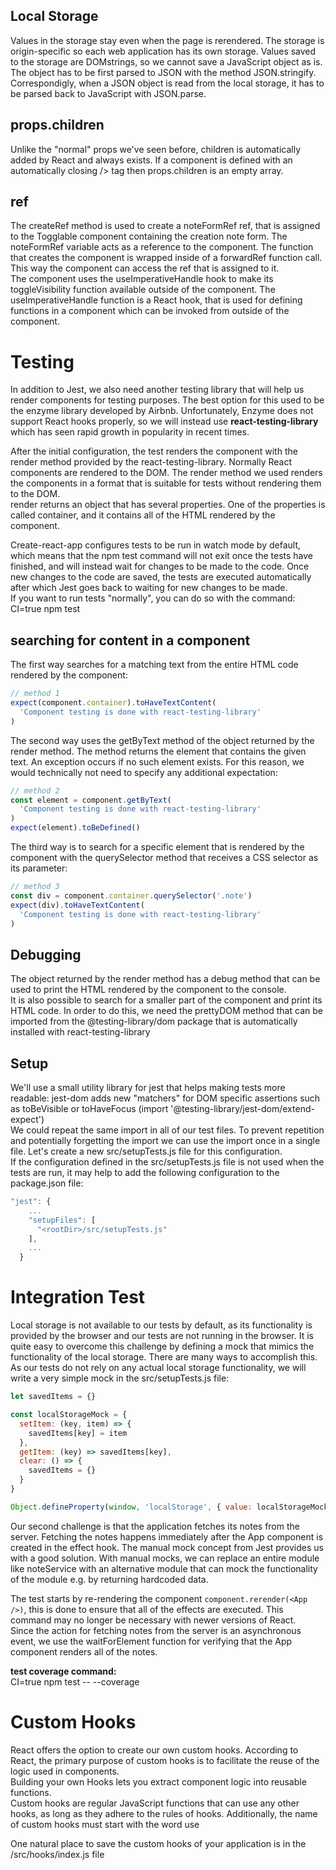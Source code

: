 ## Local Storage
Values in the storage stay even when the page is rerendered. The storage is origin-specific so each web application has its own storage.
Values saved to the storage are DOMstrings, so we cannot save a JavaScript object as is. The object has to be first parsed to JSON with the method JSON.stringify. Correspondigly, when a JSON object is read from the local storage, it has to be parsed back to JavaScript with JSON.parse.

## props.children
Unlike the "normal" props we've seen before, children is automatically added by React and always exists. If a component is defined with an automatically closing /> tag then props.children is an empty array.

## ref
The createRef method is used to create a noteFormRef ref, that is assigned to the Togglable component containing the creation note form. The noteFormRef variable acts as a reference to the component.
The function that creates the component is wrapped inside of a forwardRef function call. This way the component can access the ref that is assigned to it.  
The component uses the useImperativeHandle hook to make its toggleVisibility function available outside of the component.
The useImperativeHandle function is a React hook, that is used for defining functions in a component which can be invoked from outside of the component.

# Testing
In addition to Jest, we also need another testing library that will help us render components for testing purposes. The best option for this used to be the enzyme library developed by Airbnb. Unfortunately, Enzyme does not support React hooks properly, so we will instead use **react-testing-library** which has seen rapid growth in popularity in recent times.

After the initial configuration, the test renders the component with the render method provided by the react-testing-library. Normally React components are rendered to the DOM. The render method we used renders the components in a format that is suitable for tests without rendering them to the DOM.  
render returns an object that has several properties. One of the properties is called container, and it contains all of the HTML rendered by the component.

Create-react-app configures tests to be run in watch mode by default, which means that the npm test command will not exit once the tests have finished, and will instead wait for changes to be made to the code. Once new changes to the code are saved, the tests are executed automatically after which Jest goes back to waiting for new changes to be made.  
If you want to run tests "normally", you can do so with the command: CI=true npm test

## searching for content in a component
The first way searches for a matching text from the entire HTML code rendered by the component:
```JavaScript
// method 1
expect(component.container).toHaveTextContent(
  'Component testing is done with react-testing-library'
)
```

The second way uses the getByText method of the object returned by the render method. The method returns the element that contains the given text. An exception occurs if no such element exists. For this reason, we would technically not need to specify any additional expectation:
```JavaScript
// method 2
const element = component.getByText(
  'Component testing is done with react-testing-library'
)
expect(element).toBeDefined()
```

The third way is to search for a specific element that is rendered by the component with the querySelector method that receives a CSS selector as its parameter:
```JavaScript
// method 3
const div = component.container.querySelector('.note')
expect(div).toHaveTextContent(
  'Component testing is done with react-testing-library'
)
```

## Debugging
The object returned by the render method has a debug method that can be used to print the HTML rendered by the component to the console.  
It is also possible to search for a smaller part of the component and print its HTML code. In order to do this, we need the prettyDOM method that can be imported from the @testing-library/dom package that is automatically installed with react-testing-library



## Setup
We'll use a small utility library for jest that helps making tests more readable: jest-dom adds new "matchers" for DOM specific assertions such as toBeVisible or toHaveFocus (import '@testing-library/jest-dom/extend-expect')  
We could repeat the same import in all of our test files. To prevent repetition and potentially forgetting the import we can use the import once in a single file. Let's create a new src/setupTests.js file for this configuration.  
If the configuration defined in the src/setupTests.js file is not used when the tests are run, it may help to add the following configuration to the package.json file:
```JavaScript
"jest": {
    ...
    "setupFiles": [
      "<rootDir>/src/setupTests.js"
    ],
    ...
  }
```

# Integration Test
Local storage is not available to our tests by default, as its functionality is provided by the browser and our tests are not running in the browser. It is quite easy to overcome this challenge by defining a mock that mimics the functionality of the local storage. There are many ways to accomplish this.
As our tests do not rely on any actual local storage functionality, we will write a very simple mock in the src/setupTests.js file:
```JavaScript
let savedItems = {}

const localStorageMock = {
  setItem: (key, item) => {
    savedItems[key] = item
  },
  getItem: (key) => savedItems[key],
  clear: () => {
    savedItems = {}
  }
}

Object.defineProperty(window, 'localStorage', { value: localStorageMock })
```

Our second challenge is that the application fetches its notes from the server. Fetching the notes happens immediately after the App component is created in the effect hook. The manual mock concept from Jest provides us with a good solution. With manual mocks, we can replace an entire module like noteService with an alternative module that can mock the functionality of the module e.g. by returning hardcoded data. 

The test starts by re-rendering the component ```component.rerender(<App />)```, this is done to ensure that all of the effects are executed. This command may no longer be necessary with newer versions of React.  
Since the action for fetching notes from the server is an asynchronous event, we use the waitForElement function for verifying that the App component renders all of the notes.

**test coverage command:**  
CI=true npm test -- --coverage


# Custom Hooks
React offers the option to create our own custom hooks. According to React, the primary purpose of custom hooks is to facilitate the reuse of the logic used in components.  
Building your own Hooks lets you extract component logic into reusable functions.  
Custom hooks are regular JavaScript functions that can use any other hooks, as long as they adhere to the rules of hooks. Additionally, the name of custom hooks must start with the word use

One natural place to save the custom hooks of your application is in the /src/hooks/index.js file
